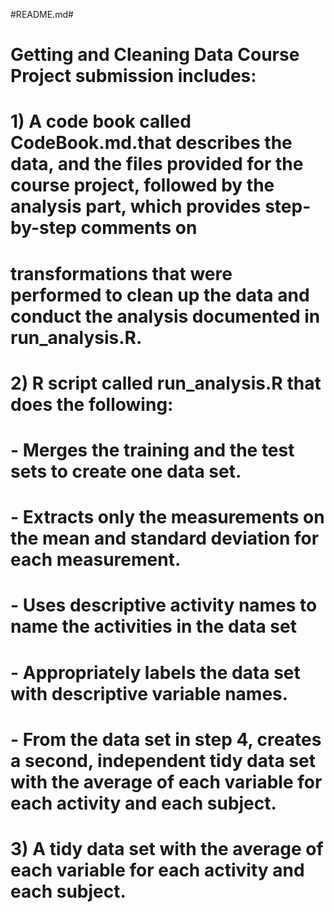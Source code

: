 #README.md#

# Getting and Cleaning Data Course Project submission includes:


# 1) A code book called CodeBook.md.that describes the data, and the files provided for the course project, followed by the analysis part, which provides step-by-step comments on
# transformations that were performed to clean up the data and conduct the analysis documented in run_analysis.R.


# 2) R script called run_analysis.R that does the following:
# - Merges the training and the test sets to create one data set.
# - Extracts only the measurements on the mean and standard deviation for each measurement.
# - Uses descriptive activity names to name the activities in the data set
# - Appropriately labels the data set with descriptive variable names.
# - From the data set in step 4, creates a second, independent tidy data set with the average of each variable for each activity and each subject.

 
# 3) A tidy data set with the average of each variable for each activity and each subject.
